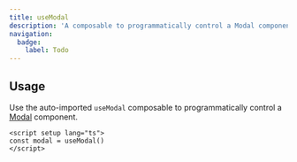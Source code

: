 ```yaml
---
title: useModal
description: 'A composable to programmatically control a Modal component.'
navigation:
  badge:
    label: Todo
---
```


## Usage

Use the auto-imported `useModal` composable to programmatically control a [Modal](/components/modal) component.

```vue
<script setup lang="ts">
const modal = useModal()
</script>
```

